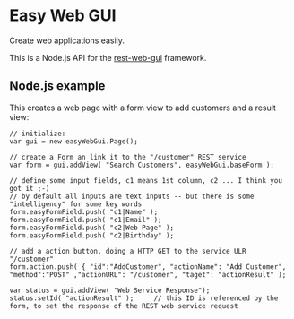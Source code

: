 # Easy Web GUI
Create web applications easily. 

This is a Node.js API for the [rest-web-gui](https://github.com/ma-ha/rest-web-ui) framework.

## Node.js example
This creates a web page with a form view to add customers and a result view:

	// initialize:
	var gui = new easyWebGui.Page();
	
	// create a Form an link it to the "/customer" REST service
	var form = gui.addView( "Search Customers", easyWebGui.baseForm );	
	
	// define some input fields, c1 means 1st column, c2 ... I think you got it ;-)
	// by default all inputs are text inputs -- but there is some "intelligency" for some key words 
	form.easyFormField.push( "c1|Name" );							
	form.easyFormField.push( "c1|Email" );  						
	form.easyFormField.push( "c2|Web Page" );  						
	form.easyFormField.push( "c2|Birthday" );
	  						
	// add a action button, doing a HTTP GET to the service ULR "/customer"
	form.action.push( { "id":"AddCustomer", "actionName": "Add Customer", "method":"POST" ,"actionURL": "/customer", "taget": "actionResult" );
	
	var status = gui.addView( "Web Service Response");	
 	status.setId( "actionResult" ); 	// this ID is referenced by the form, to set the response of the REST web service request
	
	
